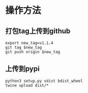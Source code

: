 # 操作方法

## 打包tag上传到github
```shell
export new_tag=v1.1.4
git tag $new_tag
git push origin $new_tag
```

## 上传到pypi
```shell
python3 setup.py sdist bdist_wheel
twine upload dist/*
```
